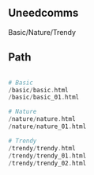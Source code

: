 ## Uneedcomms

Basic/Nature/Trendy

## Path

```php

# Basic
/basic/basic.html
/basic/basic_01.html

# Nature
/nature/nature.html
/nature/nature_01.html

# Trendy
/trendy/trendy.html
/trendy/trendy_01.html
/trendy/trendy_02.html
```